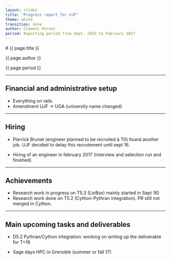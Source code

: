```yaml
---
layout: slides
title: "Progress report for UJF"
theme: white
transition: none
author: Clement Pernet
period: Reporting period from Sept. 2015 to February 2017
---
```


<section data-markdown data-separator="^---\n" data-separator-vertical="^--\n">
# {{ page.title }}

{{ page.author }}

{{ page.period }}

---

## Financial and administrative setup

- Everything on rails.
- Amendment UJF -> UGA (university name changed)

---
## Hiring

- Pierrick Brunet (engineer planned to be recruited à T0) found another job. UJF decided to delay this recrutement until sept 16.

- Hiring of an engineer in february 2017 (interview and selection run and finished)


---
## Achievements

- Research work in progress on T5.3 (LinBox) mainly started in Sept 16)
- Research work done on T5.2 (Cython-Pythran integration). PR still not merged in Cython.
---
## Main upcoming tasks and deliverables

- D5.2 Pythran/Cython integration: working on writing up the deliverable for T+18

- Sage days HPC in Grenoble (summer or fall 17) 


</section>
